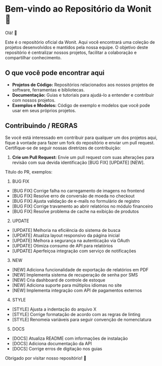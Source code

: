 # Bem-vindo ao Repositório da Wonit 🎉

Olá! 👋

Este é o repositório oficial da Wonit. Aqui você encontrará uma coleção de projetos desenvolvidos e mantidos pela nossa equipe. O objetivo deste repositório é centralizar nossos projetos, facilitar a colaboração e compartilhar conhecimento.

## O que você pode encontrar aqui

- **Projetos de Código:** Repositórios relacionados aos nossos projetos de software, ferramentas e bibliotecas.
- **Documentação:** Guias e tutoriais para ajudá-lo a entender e contribuir com nossos projetos.
- **Exemplos e Modelos:** Código de exemplo e modelos que você pode usar em seus próprios projetos.

## Contribuindo / REGRAS

Se você está interessado em contribuir para qualquer um dos projetos aqui, fique à vontade para fazer um fork do repositório e enviar um pull request. Certifique-se de seguir nossas diretrizes de contribuição:

1. **Crie um Pull Request:** Envie um pull request com suas alterações para revisão com sua devida identificação [BUG FIX] [UPDATE] [NEW].

Título do PR, exemplos:

1. BUG FIX

- [BUG FIX] Corrige falha no carregamento de imagens no frontend
- [BUG FIX] Resolve erro de conversão de moeda no checkout
- [BUG FIX] Ajusta validação de e-mails no formulário de registro
- [BUG FIX] Corrige travamento ao abrir relatórios no módulo financeiro
- [BUG FIX] Resolve problema de cache na exibição de produtos

2. UPDATE

- [UPDATE] Melhoria na eficiência do sistema de busca
- [UPDATE] Atualiza layout responsivo da página inicial
- [UPDATE] Melhora a segurança na autenticação via OAuth
- [UPDATE] Otimiza consumo de API para relatórios
- [UPDATE] Aperfeiçoa integração com serviço de notificações

3. NEW

- [NEW] Adiciona funcionalidade de exportação de relatórios em PDF
- [NEW] Implementa sistema de recuperação de senha por SMS
- [NEW] Cria dashboard de controle de estoque
- [NEW] Adiciona suporte para múltiplos idiomas no site
- [NEW] Implementa integração com API de pagamentos externos

4. STYLE

- [STYLE] Ajusta a indentação do arquivo X
- [STYLE] Corrige formatação de acordo com as regras de linting
- [STYLE] Renomeia variáveis para seguir convenção de nomenclatura

5. DOCS

- [DOCS] Atualiza README com informações de instalação
- [DOCS] Adiciona documentação da API
- [DOCS] Corrige erros de digitação nos guias

Obrigado por visitar nosso repositório! 🎉

